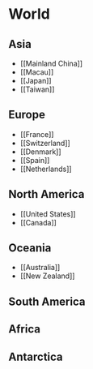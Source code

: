 # World

## Asia

- [[Mainland China]]
- [[Macau]]
- [[Japan]]
- [[Taiwan]]

## Europe

- [[France]]
- [[Switzerland]]
- [[Denmark]]
- [[Spain]]
- [[Netherlands]]

## North America

- [[United States]]
- [[Canada]]

## Oceania

- [[Australia]]
- [[New Zealand]]

## South America

## Africa

## Antarctica

